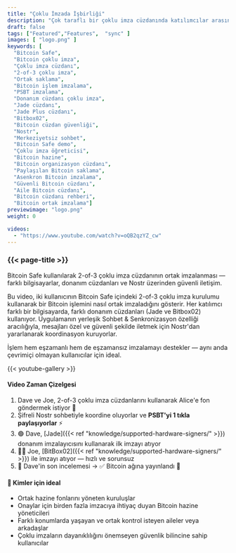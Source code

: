 ```yaml
---
title: "Çoklu İmzada İşbirliği"
description: "Çok taraflı bir çoklu imza cüzdanında katılımcılar arasında PSBT gönderin"
draft: false
tags: ["Featured","Features",  "sync" ]
images: [ "logo.png" ]
keywords: [ 
  "Bitcoin Safe",
  "Bitcoin çoklu imza",
  "Çoklu imza cüzdanı",
  "2-of-3 çoklu imza",
  "Ortak saklama",
  "Bitcoin işlem imzalama",
  "PSBT imzalama",
  "Donanım cüzdanı çoklu imza",
  "Jade cüzdanı",
  "Jade Plus cüzdanı",
  "Bitbox02",
  "Bitcoin cüzdan güvenliği",
  "Nostr",
  "Merkeziyetsiz sohbet",
  "Bitcoin Safe demo",
  "Çoklu imza öğreticisi",
  "Bitcoin hazine",
  "Bitcoin organizasyon cüzdanı",
  "Paylaşılan Bitcoin saklama",
  "Asenkron Bitcoin imzalama",
  "Güvenli Bitcoin cüzdanı",
  "Aile Bitcoin cüzdanı",
  "Bitcoin cüzdanı rehberi",
  "Bitcoin ortak imzalama"]
previewimage: "logo.png"
weight: 0

videos:
  - "https://www.youtube.com/watch?v=oQB2qzYZ_cw"
---
```


### {{< page-title >}}  
  
 
 Bitcoin Safe kullanılarak 2-of-3 çoklu imza cüzdanının ortak imzalanması — farklı bilgisayarlar, donanım cüzdanları ve Nostr üzerinden güvenli iletişim.

Bu video, iki kullanıcının Bitcoin Safe içindeki 2-of-3 çoklu imza kurulumu kullanarak bir Bitcoin işlemini nasıl ortak imzaladığını gösterir. Her katılımcı farklı bir bilgisayarda, farklı donanım cüzdanları (Jade ve Bitbox02) kullanıyor. Uygulamanın yerleşik Sohbet & Senkronizasyon özelliği aracılığıyla, mesajları özel ve güvenli şekilde iletmek için Nostr'dan yararlanarak koordinasyon kuruyorlar.

İşlem hem eşzamanlı hem de eşzamansız imzalamayı destekler — aynı anda çevrimiçi olmayan kullanıcılar için ideal.


{{< youtube-gallery >}} 

#### Video Zaman Çizelgesi 
1. Dave ve Joe, 2-of-3 çoklu imza cüzdanlarını kullanarak Alice'e fon göndermek istiyor 🤝
2. Şifreli Nostr sohbetiyle koordine oluyorlar ve **PSBT'yi 1 tıkla paylaşıyorlar** ⚡
3. 🟢 Dave, [Jade]({{< ref "knowledge/supported-hardware-signers/" >}}) donanım imzalayıcısını kullanarak ilk imzayı atıyor
4. 🧑‍💻 Joe, [BitBox02]({{< ref "knowledge/supported-hardware-signers/" >}}) ile imzayı atıyor — hızlı ve sorunsuz
5. 🧾 Dave'in son incelemesi → ✅ Bitcoin ağına yayınlandı 🚀

#### 🎯 Kimler için ideal

  -  Ortak hazine fonlarını yöneten kuruluşlar
  -  Onaylar için birden fazla imzacıya ihtiyaç duyan Bitcoin hazine yöneticileri
  -  Farklı konumlarda yaşayan ve ortak kontrol isteyen aileler veya arkadaşlar
  -  Çoklu imzaların dayanıklılığını önemseyen güvenlik bilincine sahip kullanıcılar